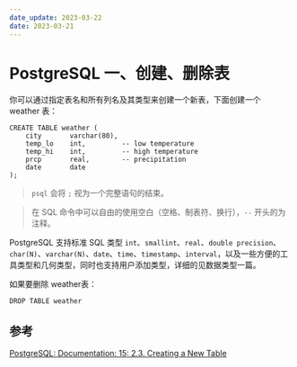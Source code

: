 ```yaml
---
date_update: 2023-03-22
date: 2023-03-21
---
```


# PostgreSQL 一、创建、删除表

你可以通过指定表名和所有列名及其类型来创建一个新表，下面创建一个 weather 表：

```postgresql
CREATE TABLE weather (
    city       varchar(80),
    temp_lo    int,         -- low temperature
    temp_hi    int,         -- high temperature
    prcp       real,        -- precipitation
    date       date
);
```

> `psql` 会将 `;` 视为一个完整语句的结束。

> 在 SQL 命令中可以自由的使用空白（空格、制表符、换行），`--` 开头的为注释。

PostgreSQL 支持标准 SQL 类型 `int`、`smallint`、`real`、`double precision`、`char(N)`、`varchar(N)`、`date`、`time`、`timestamp`、`interval`，以及一些方便的工具类型和几何类型，同时也支持用户添加类型，详细的见数据类型一篇。

如果要删除 weather表：

```postgresql
DROP TABLE weather
```

## 参考

[PostgreSQL: Documentation: 15: 2.3. Creating a New Table](https://www.postgresql.org/docs/current/tutorial-table.html)
